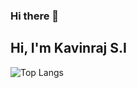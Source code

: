 ### Hi there 👋

<!--
**kavinrajsi/kavinrajsi** is a ✨ _special_ ✨ repository because its `README.md` (this file) appears on your GitHub profile.

Here are some ideas to get you started:

- 🔭 I’m currently working on ...
- 🌱 I’m currently learning ...
- 👯 I’m looking to collaborate on ...
- 🤔 I’m looking for help with ...
- 💬 Ask me about ...
- 📫 How to reach me: ...
- 😄 Pronouns: ...
- ⚡ Fun fact: ...
-->
 ## Hi, I'm Kavinraj S.I
![Top Langs](https://github-readme-stats.vercel.app/api/top-langs/?username=kavinrajsi)
